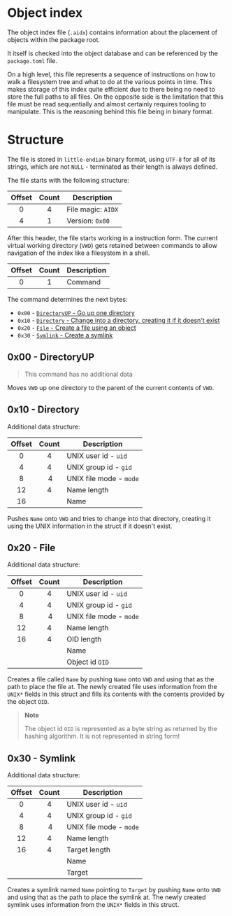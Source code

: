 # Object index

The object index file (`.aidx`) contains information about the placement of objects within the package root.

It itself is checked into the object database and can be referenced by the `package.toml` file.

On a high level, this file represents a sequence of instructions on how to walk a filesystem tree and what to do at the various points in time. This makes storage of this index quite efficient due to there being no need to store the full paths to all files. On the opposite side is the limitation that this file must be read sequentially and almost certainly requires tooling to manipulate. This is the reasoning behind this file being in binary format.

# Structure

The file is stored in `little-endian` binary format, using `UTF-8` for all of its strings, which are not `NULL` - terminated as their length is always defined.

The file starts with the following structure:

| Offset | Count | Description        |
| :----: | :---: | ------------------ |
|   0    |   4   | File magic: `AIDX` |
|   4    |   1   | Version: `0x00`    |

After this header, the file starts working in a instruction form. The current virtual working directory (`VWD`) gets retained between commands to allow navigation of the index like a filesystem in a shell.

| Offset | Count | Description |
| :----: | :---: | ----------- |
|   0    |   1   | Command     |

The command determines the next bytes:

- `0x00` - [`DirectoryUP` - Go up one directory](#0x00---directoryup)
- `0x10` - [`Directory` - Change into a directory, creating it if it doesn't exist](#0x10---directory)
- `0x20` - [`File` - Create a file using an object](#0x20---file)
- `0x30` - [`Symlink` - Create a symlink](#0x30---symlink)

## 0x00 - DirectoryUP

> This command has no additional data

Moves `VWD` up one directory to the parent of the current contents of `VWD`.

## 0x10 - Directory

Additional data structure:

| Offset | Count | Description             |
| :----: | :---: | ----------------------- |
|   0    |   4   | UNIX user id - `uid`    |
|   4    |   4   | UNIX group id - `gid`   |
|   8    |   4   | UNIX file mode - `mode` |
|   12   |   4   | Name length             |
|   16   |       | Name                    |

Pushes `Name` onto `VWD` and tries to change into that directory, creating it using the UNIX information in the struct if it doesn't exist.

## 0x20 - File

Additional data structure:

| Offset | Count | Description             |
| :----: | :---: | ----------------------- |
|   0    |   4   | UNIX user id - `uid`    |
|   4    |   4   | UNIX group id - `gid`   |
|   8    |   4   | UNIX file mode - `mode` |
|   12   |   4   | Name length             |
|   16   |   4   | OID length              |
|        |       | Name                    |
|        |       | Object id `OID`         |

Creates a file called `Name` by pushing `Name` onto `VWD` and using that as the path to place the file at. The newly created file uses information from the `UNIX*` fields in this struct and fills its contents with the contents provided by the object `OID`.

> **Note**
>
> The object id `OID` is represented as a byte string as returned by the hashing algorithm. It is not represented in string form!

## 0x30 - Symlink

Additional data structure:

| Offset | Count | Description             |
| :----: | :---: | ----------------------- |
|   0    |   4   | UNIX user id - `uid`    |
|   4    |   4   | UNIX group id - `gid`   |
|   8    |   4   | UNIX file mode - `mode` |
|   12   |   4   | Name length             |
|   16   |   4   | Target length           |
|        |       | Name                    |
|        |       | Target                  |

Creates a symlink named `Name` pointing to `Target` by pushing `Name` onto `VWD` and using that as the path to place the symlink at. The newly created symlink uses information from the `UNIX*` fields in this struct.
